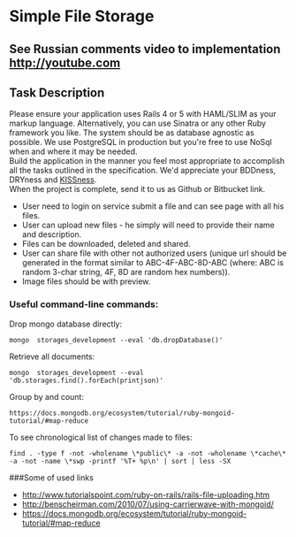 # Simple File Storage

## See Russian comments video to implementation http://youtube.com

## Task Description

Please ensure your application uses Rails 4 or 5 with HAML/SLIM as your markup language. 
Alternatively, you can use Sinatra or any other Ruby framework you like. 
The system should be as database agnostic as possible. 
We use PostgreSQL in production but you're free to use NoSql when and where it may be needed.   
Build the application in the manner you feel most appropriate to accomplish all the tasks outlined in the specification.
We'd appreciate your BDDness, DRYness and [KISSness](https://en.wikipedia.org/wiki/KISS_principle).   
When the project is complete, send it to us as Github or Bitbucket link.

* User need to login on service submit a file and can see page with all his files.
* User can upload new files - he simply will need to provide their name and description.
* Files can be downloaded, deleted and shared.
* User can share file with other not authorized users (unique url should be generated in the format similar to ABC-4F-ABC-8D-ABC (where: ABC is random 3-char string, 4F, 8D are random hex numbers)).
* Image files should be with preview.



### Useful command-line commands:

Drop mongo database directly:
```
mongo  storages_development --eval 'db.dropDatabase()'
```

Retrieve all documents:
```
mongo  storages_development --eval 'db.storages.find().forEach(printjson)'
```

Group by and count:
```
https://docs.mongodb.org/ecosystem/tutorial/ruby-mongoid-tutorial/#map-reduce
```

To see chronological list of changes made to files:
```
find . -type f -not -wholename \*public\* -a -not -wholename \*cache\* -a -not -name \*swp -printf '%T+ %p\n' | sort | less -SX
```
###Some of used links
* http://www.tutorialspoint.com/ruby-on-rails/rails-file-uploading.htm
* http://benscheirman.com/2010/07/using-carrierwave-with-mongoid/
* https://docs.mongodb.org/ecosystem/tutorial/ruby-mongoid-tutorial/#map-reduce

